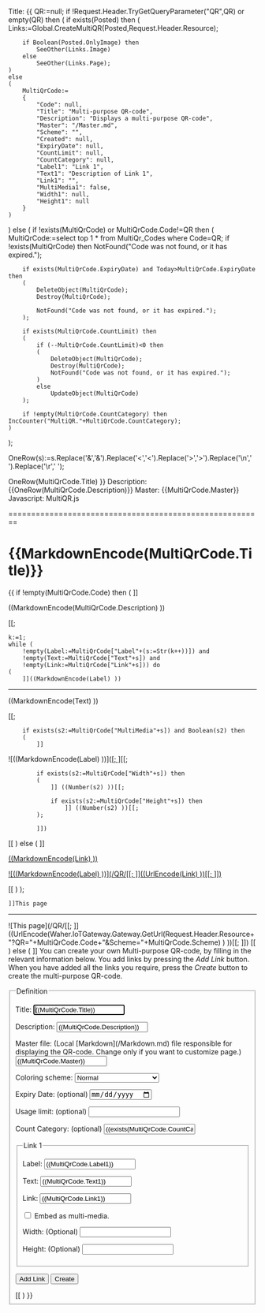 Title: {{
QR:=null;
if !Request.Header.TryGetQueryParameter("QR",QR) or empty(QR) then
(
	if exists(Posted) then
	(
		Links:=Global.CreateMultiQR(Posted,Request.Header.Resource);

		if Boolean(Posted.OnlyImage) then
			SeeOther(Links.Image)
		else
			SeeOther(Links.Page);
	)
	else
	(
		MultiQrCode:=
		{
			"Code": null,
			"Title": "Multi-purpose QR-code",
			"Description": "Displays a multi-purpose QR-code",
			"Master": "/Master.md",
			"Scheme": "",
			"Created": null,
			"ExpiryDate": null,
			"CountLimit": null,
			"CountCategory": null,
			"Label1": "Link 1",
			"Text1": "Description of Link 1",
			"Link1": "",
			"MultiMedia1": false,
			"Width1": null,
			"Height1": null
		}
	)
)
else
(
	if !exists(MultiQrCode) or MultiQrCode.Code!=QR then
	(
		MultiQrCode:=select top 1 * from MultiQr_Codes where Code=QR;
		if !exists(MultiQrCode) then NotFound("Code was not found, or it has expired.");

		if exists(MultiQrCode.ExpiryDate) and Today>MultiQrCode.ExpiryDate then
		(
			DeleteObject(MultiQrCode);
			Destroy(MultiQrCode);
			
			NotFound("Code was not found, or it has expired.");
		);

		if exists(MultiQrCode.CountLimit) then
		(
			if (--MultiQrCode.CountLimit)<0 then
			(
				DeleteObject(MultiQrCode);
				Destroy(MultiQrCode);
				NotFound("Code was not found, or it has expired.");
			)
			else
				UpdateObject(MultiQrCode)
		);

		if !empty(MultiQrCode.CountCategory) then IncCounter("MultiQR."+MultiQrCode.CountCategory);
	)
);

OneRow(s):=s.Replace('&','&amp;').Replace('<','&lt;').Replace('>','&gt;').Replace('\n',' ').Replace('\r',' ');

OneRow(MultiQrCode.Title)
}}
Description: {{OneRow(MultiQrCode.Description)}}
Master: {{MultiQrCode.Master}}
Javascript: MultiQR.js

========================================================

{{MarkdownEncode(MultiQrCode.Title)}}
======================================

{{
if !empty(MultiQrCode.Code) then
(
	]]

((MarkdownEncode(MultiQrCode.Description) ))

[[;

	k:=1;
	while (
		!empty(Label:=MultiQrCode["Label"+(s:=Str(k++))]) and
		!empty(Text:=MultiQrCode["Text"+s]) and
		!empty(Link:=MultiQrCode["Link"+s])) do
	(
		]]((MarkdownEncode(Label) ))
-----------------------------------------

((MarkdownEncode(Text) ))

[[;

		if exists(s2:=MultiQrCode["MultiMedia"+s]) and Boolean(s2) then
		(
			]]
![((MarkdownEncode(Label) ))]([[;
			]]((Link))[[;

			if exists(s2:=MultiQrCode["Width"+s]) then
			(
				]] ((Number(s2) ))[[;

				if exists(s2:=MultiQrCode["Height"+s]) then
					]] ((Number(s2) ))[[;
			);

			]])

[[
		)
		else
		(
			]]
<p><a href="((Link))" target="_blank">((MarkdownEncode(Link) ))</a></p>
<a href="((Link))" target="_blank">

![((MarkdownEncode(Label) ))](/QR/[[;
	]]((UrlEncode(Link) ))[[;
	]])

</a>

[[
		)
	);

	]]This page
-------------------

![This page](/QR/[[;
	]]((UrlEncode(Waher.IoTGateway.Gateway.GetUrl(Request.Header.Resource+"?QR="+MultiQrCode.Code+"&Scheme="+MultiQrCode.Scheme) ) ))[[;
	]])
[[
)
else
(
	]]
You can create your own Multi-purpose QR-code, by filling in the relevant information below. You add links by pressing the *Add Link* button.
When you have added all the links you require, press the *Create* button to create the multi-purpose QR-code.

<form action="MultiQR.md" method="post" enctype="multipart/form-data">
<fieldset>
<legend>Definition</legend>

<p>
<label for="Title">Title:</label>  
<input type="text" id="Title" name="Title" value="((MultiQrCode.Title))" autofocus required/>
</p>

<p>
<label for="Description">Description:</label>  
<input type="text" id="Description" name="Description" value="((MultiQrCode.Description))" required/>
</p>

<p>
<label for="Master">Master file: (Local [Markdown](/Markdown.md) file responsible for displaying the QR-code. Change only if you want to customize page.)</label>  
<input type="text" id="Master" name="Master" value="((MultiQrCode.Master))" required/>
</p>

<p>
<label for="Scheme">Coloring scheme:</label>  
<select name="Scheme" id="Scheme">
<option value="">Normal</option>
<option value="tagsign">Signature request</option>
<option value="iotid">Legal ID</option>
<option value="iotsc">Smart Contract</option>
<option value="iotdisco">Device</option>
<option value="edaler">eDaler(R)</option>
<option value="nfeat">Neuro-Feature^TM token</option>
<option value="obinfo">Onboarding information</option>
<option value="aes256">Encrypted information</option>
</select>
</p>

<p>
<label for="ExpiryDate">Expiry Date: (optional)</label>  
<input type="date" id="ExpiryDate" name="ExpiryDate" value="((exists(MultiQrCode.ExpiryDate) ? MultiQrCode.ExpiryDate.ToShortDateString() : ''))"/>
</p>

<p>
<label for="CountLimit">Usage limit: (optional)</label>  
<input type="number" min="1" step="1" id="CountLimit" name="CountLimit" value="((exists(MultiQrCode.CountLimit) ? Str(MultiQrCode.CountLimit) : ''))"/>
</p>

<p>
<label for="CountCategory">Count Category: (optional)</label>  
<input type="text" id="CountCategory" name="CountCategory" value="((exists(MultiQrCode.CountCategory) ? Str(MultiQrCode.CountCategory) : ''))"/>
</p>

<input type="hidden" name="OnlyImage" value="false"/>

<fieldset id="Link1">
<legend>Link 1</legend>

<p>
<label for="Label1">Label:</label>  
<input type="text" id="Label1" name="Label1" value="((MultiQrCode.Label1))" required/>
</p>

<p>
<label for="Text1">Text:</label>  
<input type="text" id="Text1" name="Text1" value="((MultiQrCode.Text1))" required/>
</p>

<p>
<label for="Link1">Link:</label>  
<input type="url" id="Link1" name="Link1" value="((MultiQrCode.Link1))" required/>
</p>

<p>
<input type="checkbox" id="MultiMedia1" name="MultiMedia1" (((MultiQrCode.MultiMedia1 ? "checked" : "") ??? ""))/>
<label for="MultiMedia1">Embed as multi-media.</label>
</p>

<p>
<label for="Width1">Width: (Optional)</label>  
<input type="number" min="1" id="Width1" name="Width1" value="((MultiQrCode.Width1 ??? ""))"/>
</p>

<p>
<label for="Height1">Height: (Optional)</label>  
<input type="number" min="1" id="Height1" name="Height1" value="((MultiQrCode.Height1 ??? ""))"/>
</p>

</fieldset>

<button type="button" class="posButton" onclick="AddLink()">Add Link</button>
<button type="submit" class="posButton">Create</button>

</form>
[[
)
}}